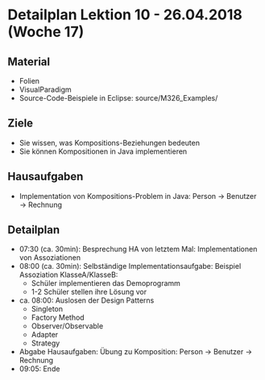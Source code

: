 Detailplan Lektion 10 - 26.04.2018 (Woche 17)
===========================================

Material
--------
* Folien
* VisualParadigm
* Source-Code-Beispiele in Eclipse: source/M326_Examples/


Ziele
-----
* Sie wissen, was Kompositions-Beziehungen bedeuten
* Sie können Kompositionen in Java implementieren

Hausaufgaben
---------------

* Implementation von Kompositions-Problem in Java: Person -> Benutzer -> Rechnung


Detailplan
----------

* 07:30 (ca. 30min): Besprechung HA von letztem Mal: Implementationen von Assoziationen
* 08:00 (ca. 30min): Selbständige Implementationsaufgabe: Beispiel Assoziation KlasseA/KlasseB:
  * Schüler implementieren das Demoprogramm
  * 1-2 Schüler stellen ihre Lösung vor
* ca. 08:00: Auslosen der Design Patterns
  * Singleton
  * Factory Method
  * Observer/Observable
  * Adapter
  * Strategy
* Abgabe Hausaufgaben: Übung zu Komposition: Person -> Benutzer -> Rechnung
* 09:05: Ende

